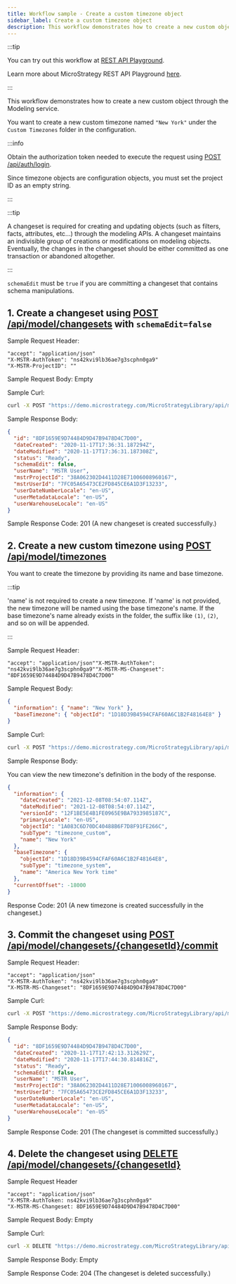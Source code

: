```yaml
---
title: Workflow sample - Create a custom timezone object
sidebar_label: Create a custom timezone object
description: This workflow demonstrates how to create a new custom object through the Modeling service.
---
```


:::tip

You can try out this workflow at [REST API Playground](https://www.postman.com/microstrategysdk/workspace/microstrategy-rest-api/folder/16131298-0bea31ca-d010-4214-8ad6-19c1906fbd5a?ctx=documentation).

Learn more about MicroStrategy REST API Playground [here](/docs/getting-started/playground.md).

:::

This workflow demonstrates how to create a new custom object through the Modeling service.

You want to create a new custom timezone named `"New York"` under the `Custom Timezones` folder in the configuration.

:::info

Obtain the authorization token needed to execute the request using [POST /api/auth/login](https://demo.microstrategy.com/MicroStrategyLibrary/api-docs/index.html#/Authentication/postLogin).

Since timezone objects are configuration objects, you must set the project ID as an empty string.

:::

:::tip

A changeset is required for creating and updating objects (such as filters, facts, attributes, etc...) through the modeling APIs. A changeset maintains an indivisible group of creations or modifications on modeling objects. Eventually, the changes in the changeset should be either committed as one transaction or abandoned altogether.

:::

`schemaEdit` must be `true` if you are committing a changeset that contains schema manipulations.

## 1. Create a changeset using [POST /api/model/changesets](https://demo.microstrategy.com/MicroStrategyLibrary/api-docs/index.html#/Changesets/ms-createChangeset) with `schemaEdit=false`

Sample Request Header:

```http
"accept": "application/json"
"X-MSTR-AuthToken": "ns42kvi9lb36ae7g3scphn0ga9"
"X-MSTR-ProjectID": ""
```

Sample Request Body: Empty

Sample Curl:

```bash
curl -X POST "https://demo.microstrategy.com/MicroStrategyLibrary/api/model/changesets?schemaEdit=false" -H "accept: application/json" -H "X-MSTR-AuthToken: pisu5dkkutqfblaamdomgr00ch" -H "X-MSTR-ProjectID:"
```

Sample Response Body:

```json
{
  "id": "8DF1659E9D74484D9D47B9478D4C7D00",
  "dateCreated": "2020-11-17T17:36:31.187294Z",
  "dateModified": "2020-11-17T17:36:31.187308Z",
  "status": "Ready",
  "schemaEdit": false,
  "userName": "MSTR User",
  "mstrProjectId": "38A062302D4411D28E71006008960167",
  "mstrUserId": "7FC05A65473CE2FD845CE6A1D3F13233",
  "userDateNumberLocale": "en-US",
  "userMetadataLocale": "en-US",
  "userWarehouseLocale": "en-US"
}
```

Sample Response Code: 201 (A new changeset is created successfully.)

## 2. Create a new custom timezone using [POST /api/model/timezones](https://demo.microstrategy.com/MicroStrategyLibrary/api-docs/index.html#/timezones)

You want to create the timezone by providing its name and base timezone.

:::tip

'name' is not required to create a new timezone. If 'name' is not provided, the new timezone will be named using the base timezone's name. If the base timezone's name already exists in the folder, the suffix like `(1)`, `(2)`, and so on will be appended.

:::

Sample Request Header:

```http
"accept": "application/json""X-MSTR-AuthToken": "ns42kvi9lb36ae7g3scphn0ga9""X-MSTR-MS-Changeset": "8DF1659E9D74484D9D47B9478D4C7D00"
```

Sample Request Body:

```json
{
  "information": { "name": "New York" },
  "baseTimezone": { "objectId": "1D18D39B4594CFAF60A6C1B2F48164E8" }
}
```

Sample Curl:

```bash
curl -X POST "https://demo.microstrategy.com/MicroStrategyLibrary/api/model/timezones" -H "accept: application/json" -H "X-MSTR-AuthToken: ns42kvi9lb36ae7g3scphn0ga9" -H "X-MSTR-MS-Changeset: 8DF1659E9D74484D9D47B9478D4C7D00" -H "Content-Type: application/json" -d "{\"information\": {\"name\": \"New York\"},\"baseTimezone\": {\"objectId\": \"1D18D39B4594CFAF60A6C1B2F48164E8\"}}"
```

Sample Response Body:

You can view the new timezone's definition in the body of the response.

```json
{
  "information": {
    "dateCreated": "2021-12-08T08:54:07.114Z",
    "dateModified": "2021-12-08T08:54:07.114Z",
    "versionId": "12F1BE5E4B1FE0965E9BA7933985187C",
    "primaryLocale": "en-US",
    "objectId": "1A083C6D70DC40488B6F7D8F91FE266C",
    "subType": "timezone_custom",
    "name": "New York"
  },
  "baseTimezone": {
    "objectId": "1D18D39B4594CFAF60A6C1B2F48164E8",
    "subType": "timezone_system",
    "name": "America New York time"
  },
  "currentOffset": -18000
}
```

Response Code: 201 (A new timezone is created successfully in the changeset.)

## 3. Commit the changeset using [POST /api/model/changesets/{changesetId}/commit](https://demo.microstrategy.com/MicroStrategyLibrary/api-docs/index.html#/Changesets/ms-commitChangeset)

Sample Request Header:

```http
"accept": "application/json"
"X-MSTR-AuthToken": "ns42kvi9lb36ae7g3scphn0ga9"
"X-MSTR-MS-Changeset": "8DF1659E9D74484D9D47B9478D4C7D00"
```

Sample Curl:

```bash
curl -X POST "https://demo.microstrategy.com/MicroStrategyLibrary/api/model/changesets/8DF1659E9D74484D9D47B9478D4C7D00/commit" -H "accept: application/json" -H "X-MSTR-AuthToken: ns42kvi9lb36ae7g3scphn0ga9" -H "X-MSTR-MS-Changeset: 8DF1659E9D74484D9D47B9478D4C7D00"
```

Sample Response Body:

```json
{
  "id": "8DF1659E9D74484D9D47B9478D4C7D00",
  "dateCreated": "2020-11-17T17:42:13.312629Z",
  "dateModified": "2020-11-17T17:44:30.814816Z",
  "status": "Ready",
  "schemaEdit": false,
  "userName": "MSTR User",
  "mstrProjectId": "38A062302D4411D28E71006008960167",
  "mstrUserId": "7FC05A65473CE2FD845CE6A1D3F13233",
  "userDateNumberLocale": "en-US",
  "userMetadataLocale": "en-US",
  "userWarehouseLocale": "en-US"
}
```

Sample Response Code: 201 (The changeset is committed successfully.)

## 4. Delete the changeset using [DELETE /api/model/changesets/{changesetId}](https://demo.microstrategy.com/MicroStrategyLibrary/api-docs/index.html#/Changesets/ms-deleteChangeset)

Sample Request Header

```http
"accept": "application/json"
"X-MSTR-AuthToken: ns42kvi9lb36ae7g3scphn0ga9"
"X-MSTR-MS-Changeset: 8DF1659E9D74484D9D47B9478D4C7D00"
```

Sample Request Body: Empty

Sample Curl:

```bash
curl -X DELETE "https://demo.microstrategy.com/MicroStrategyLibrary/api/model/changesets/8DF1659E9D74484D9D47B9478D4C7D00" -H "accept: */*" -H "X-MSTR-AuthToken: ns42kvi9lb36ae7g3scphn0ga9" -H "X-MSTR-MS-Changeset: 8DF1659E9D74484D9D47B9478D4C7D00"
```

Sample Response Body: Empty

Sample Response Code: 204 (The changeset is deleted successfully.)
